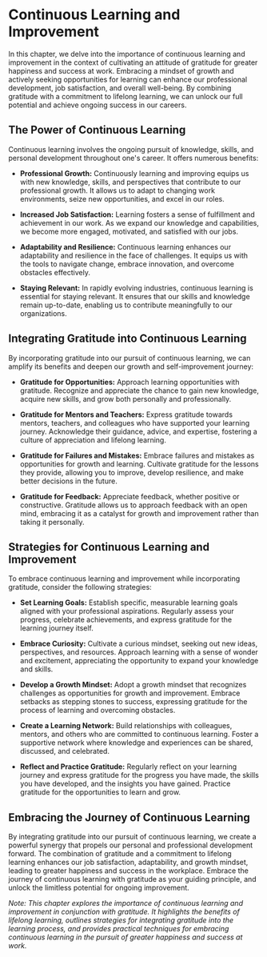 Continuous Learning and Improvement
============================================

In this chapter, we delve into the importance of continuous learning and improvement in the context of cultivating an attitude of gratitude for greater happiness and success at work. Embracing a mindset of growth and actively seeking opportunities for learning can enhance our professional development, job satisfaction, and overall well-being. By combining gratitude with a commitment to lifelong learning, we can unlock our full potential and achieve ongoing success in our careers.

The Power of Continuous Learning
--------------------------------

Continuous learning involves the ongoing pursuit of knowledge, skills, and personal development throughout one's career. It offers numerous benefits:

* **Professional Growth:** Continuously learning and improving equips us with new knowledge, skills, and perspectives that contribute to our professional growth. It allows us to adapt to changing work environments, seize new opportunities, and excel in our roles.

* **Increased Job Satisfaction:** Learning fosters a sense of fulfillment and achievement in our work. As we expand our knowledge and capabilities, we become more engaged, motivated, and satisfied with our jobs.

* **Adaptability and Resilience:** Continuous learning enhances our adaptability and resilience in the face of challenges. It equips us with the tools to navigate change, embrace innovation, and overcome obstacles effectively.

* **Staying Relevant:** In rapidly evolving industries, continuous learning is essential for staying relevant. It ensures that our skills and knowledge remain up-to-date, enabling us to contribute meaningfully to our organizations.

Integrating Gratitude into Continuous Learning
----------------------------------------------

By incorporating gratitude into our pursuit of continuous learning, we can amplify its benefits and deepen our growth and self-improvement journey:

* **Gratitude for Opportunities:** Approach learning opportunities with gratitude. Recognize and appreciate the chance to gain new knowledge, acquire new skills, and grow both personally and professionally.

* **Gratitude for Mentors and Teachers:** Express gratitude towards mentors, teachers, and colleagues who have supported your learning journey. Acknowledge their guidance, advice, and expertise, fostering a culture of appreciation and lifelong learning.

* **Gratitude for Failures and Mistakes:** Embrace failures and mistakes as opportunities for growth and learning. Cultivate gratitude for the lessons they provide, allowing you to improve, develop resilience, and make better decisions in the future.

* **Gratitude for Feedback:** Appreciate feedback, whether positive or constructive. Gratitude allows us to approach feedback with an open mind, embracing it as a catalyst for growth and improvement rather than taking it personally.

Strategies for Continuous Learning and Improvement
--------------------------------------------------

To embrace continuous learning and improvement while incorporating gratitude, consider the following strategies:

* **Set Learning Goals:** Establish specific, measurable learning goals aligned with your professional aspirations. Regularly assess your progress, celebrate achievements, and express gratitude for the learning journey itself.

* **Embrace Curiosity:** Cultivate a curious mindset, seeking out new ideas, perspectives, and resources. Approach learning with a sense of wonder and excitement, appreciating the opportunity to expand your knowledge and skills.

* **Develop a Growth Mindset:** Adopt a growth mindset that recognizes challenges as opportunities for growth and improvement. Embrace setbacks as stepping stones to success, expressing gratitude for the process of learning and overcoming obstacles.

* **Create a Learning Network:** Build relationships with colleagues, mentors, and others who are committed to continuous learning. Foster a supportive network where knowledge and experiences can be shared, discussed, and celebrated.

* **Reflect and Practice Gratitude:** Regularly reflect on your learning journey and express gratitude for the progress you have made, the skills you have developed, and the insights you have gained. Practice gratitude for the opportunities to learn and grow.

Embracing the Journey of Continuous Learning
--------------------------------------------

By integrating gratitude into our pursuit of continuous learning, we create a powerful synergy that propels our personal and professional development forward. The combination of gratitude and a commitment to lifelong learning enhances our job satisfaction, adaptability, and growth mindset, leading to greater happiness and success in the workplace. Embrace the journey of continuous learning with gratitude as your guiding principle, and unlock the limitless potential for ongoing improvement.

*Note: This chapter explores the importance of continuous learning and improvement in conjunction with gratitude. It highlights the benefits of lifelong learning, outlines strategies for integrating gratitude into the learning process, and provides practical techniques for embracing continuous learning in the pursuit of greater happiness and success at work.*

